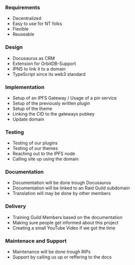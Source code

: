 ### Requirements
- Decentralized
- Easy to use for NT folks
- Flexible
- Reuseable

### Design
- Docusaurus as CRM
- Extension for OrbitDB-Support
- IPNS to link it to a domain
- TypeScript since its web3 standard

### Implementation
- Setup of an IPFS Gateway / Usage of a pin service
- Setup of the previously written plugin
- Setup of the theme
- Linking the CID to the gateways pubkey
- Update domain

### Testing
- Testing of our plugins
- Testing of our themes
- Reaching out to the IPFS node
- Calling site up using the domain

### Documentation
- Documentation will be done trough Docusaurus
- Documentation will be linked to an Raid Guild subdomain
- Translation will may be done by other members

### Delivery
- Training Guild Members based on the documentation
- Making sure people get informed about this project
- Creating a small YouTube Video if we got the time

### Maintenace and Support
- Maintenance will be done trough RIPs
- Support by calling us up or reffering to the docs
